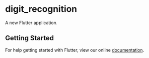 # digit_recognition

A new Flutter application.

## Getting Started

For help getting started with Flutter, view our online
[documentation](https://flutter.io/).
